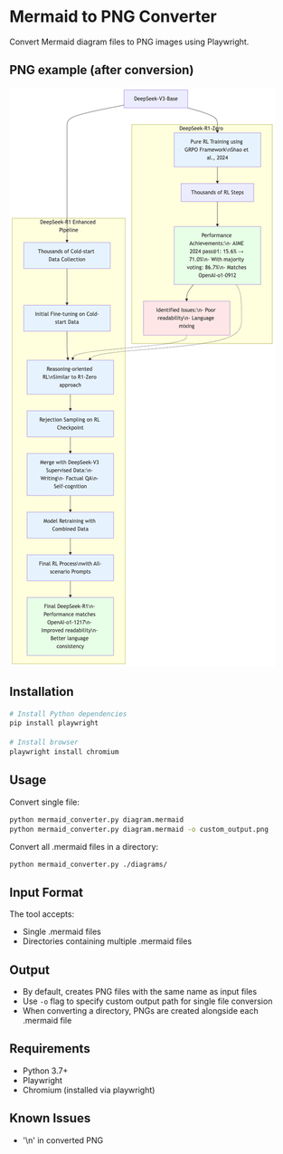 # Mermaid to PNG Converter

Convert Mermaid diagram files to PNG images using Playwright.

## PNG example (after conversion)

![PNG Example](examples/deepseek-flow.png)

## Installation

```bash
# Install Python dependencies
pip install playwright

# Install browser
playwright install chromium
```

## Usage

Convert single file:
```bash
python mermaid_converter.py diagram.mermaid
python mermaid_converter.py diagram.mermaid -o custom_output.png
```

Convert all .mermaid files in a directory:
```bash
python mermaid_converter.py ./diagrams/
```

## Input Format

The tool accepts:
- Single .mermaid files
- Directories containing multiple .mermaid files

## Output

- By default, creates PNG files with the same name as input files
- Use `-o` flag to specify custom output path for single file conversion
- When converting a directory, PNGs are created alongside each .mermaid file

## Requirements

- Python 3.7+
- Playwright
- Chromium (installed via playwright)

## Known Issues

- '\n' in converted PNG

